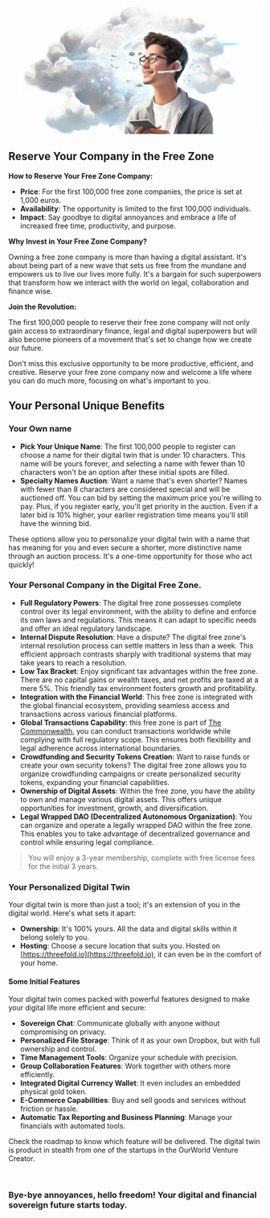 ![](img/act_now.png)

## Reserve Your Company in the Free Zone


**How to Reserve Your Free Zone Company:**

- **Price**: For the first 100,000 free zone companies, the price is set at 1,000 euros.
- **Availability**: The opportunity is limited to the first 100,000 individuals.
- **Impact**: Say goodbye to digital annoyances and embrace a life of increased free time, productivity, and purpose. 

**Why Invest in Your Free Zone Company?**

Owning a free zone company is more than having a digital assistant. It's about being part of a new wave that sets us free from the mundane and empowers us to live our lives more fully. It's a bargain for such superpowers that transform how we interact with the world on legal, collaboration and finance wise.

**Join the Revolution:**

The first 100,000 people to reserve their free zone company will not only gain access to extraordinary finance, legal and digital superpowers but will also become pioneers of a movement that's set to change how we create our future.

Don't miss this exclusive opportunity to be more productive, efficient, and creative. Reserve your free zone company now and welcome a life where you can do much more, focusing on what's important to you.

## Your Personal Unique Benefits

### Your Own name

- **Pick Your Unique Name**: The first 100,000 people to register can choose a name for their digital twin that is under 10 characters. This name will be yours forever, and selecting a name with fewer than 10 characters won't be an option after these initial spots are filled.
- **Specialty Names Auction**: Want a name that's even shorter? Names with fewer than 8 characters are considered special and will be auctioned off. You can bid by setting the maximum price you're willing to pay. Plus, if you register early, you'll get priority in the auction. Even if a later bid is 10% higher, your earlier registration time means you'll still have the winning bid.

These options allow you to personalize your digital twin with a name that has meaning for you and even secure a shorter, more distinctive name through an auction process. It's a one-time opportunity for those who act quickly!

### Your Personal Company in the Digital Free Zone.

- **Full Regulatory Powers**: The digital free zone possesses complete control over its legal environment, with the ability to define and enforce its own laws and regulations. This means it can adapt to specific needs and offer an ideal regulatory landscape.
- **Internal Dispute Resolution**: Have a dispute? The digital free zone's internal resolution process can settle matters in less than a week. This efficient approach contrasts sharply with traditional systems that may take years to reach a resolution.
- **Low Tax Bracket**: Enjoy significant tax advantages within the free zone. There are no capital gains or wealth taxes, and net profits are taxed at a mere 5%. This friendly tax environment fosters growth and profitability.
- **Integration with the Financial World**: This free zone is integrated with the global financial ecosystem, providing seamless access and transactions across various financial platforms.
- **Global Transactions Capability**: this free zone is part of [The Commonwealth](https://thecommonwealth.org), you can conduct transactions worldwide while complying with full regulatory scope. This ensures both flexibility and legal adherence across international boundaries.
- **Crowdfunding and Security Tokens Creation**: Want to raise funds or create your own security tokens? The digital free zone allows you to organize crowdfunding campaigns or create personalized security tokens, expanding your financial capabilities.
- **Ownership of Digital Assets**: Within the free zone, you have the ability to own and manage various digital assets. This offers unique opportunities for investment, growth, and diversification.
- **Legal Wrapped DAO (Decentralized Autonomous Organization)**: You can organize and operate a legally wrapped DAO within the free zone. This enables you to take advantage of decentralized governance and control while ensuring legal compliance.


 > You will enjoy a 3-year membership, complete with free license fees for the initial 3 years.


### Your Personalized Digital Twin

Your digital twin is more than just a tool; it's an extension of you in the digital world. Here's what sets it apart:

- **Ownership**: It's 100% yours. All the data and digital skills within it belong solely to you.
- **Hosting**: Choose a secure location that suits you. Hosted on [https://threefold.io](https://threefold.io), it can even be in the comfort of your home.

#### Some Initial Features

Your digital twin comes packed with powerful features designed to make your digital life more efficient and secure:

- **Sovereign Chat**: Communicate globally with anyone without compromising on privacy.
- **Personalized File Storage**: Think of it as your own Dropbox, but with full ownership and control.
- **Time Management Tools**: Organize your schedule with precision.
- **Group Collaboration Features**: Work together with others more efficiently.
- **Integrated Digital Currency Wallet**: It even includes an embedded physical gold token.
- **E-Commerce Capabilities**: Buy and sell goods and services without friction or hassle.
- **Automatic Tax Reporting and Business Planning**: Manage your financials with automated tools.

Check the roadmap to know which feature will be delivered. The digital twin is product in stealth from one of the startups in the OurWorld Venture Creator.

<br>

### Bye-bye annoyances, hello freedom! Your digital and financial sovereign future starts today.

